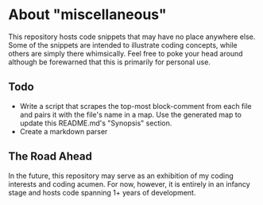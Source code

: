 # About "miscellaneous"
This repository hosts code snippets that may have no place anywhere else. Some of the snippets are intended to illustrate coding concepts, while others are simply there whimsically. Feel free to poke your head around although be forewarned that this is primarily for personal use.


## Todo
* Write a script that scrapes the top-most block-comment from each file and pairs it with the file's name in a map. Use the generated map to update this README.md's "Synopsis" section.
* Create a markdown parser


## The Road Ahead
In the future, this repository may serve as an exhibition of my coding interests and coding acumen. For now, however, it is entirely in an infancy stage and hosts code spanning 1+ years of development.
